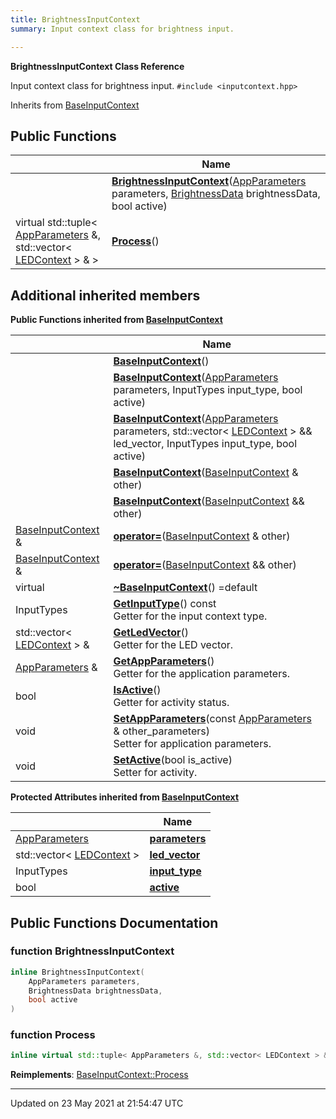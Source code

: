 ```yaml
---
title: BrightnessInputContext
summary: Input context class for brightness input.  

---
```


**BrightnessInputContext Class Reference**


Input context class for brightness input. 
`#include <inputcontext.hpp>`

Inherits from [BaseInputContext](classes/classbaseinputcontext/)

## Public Functions

|                | Name           |
| -------------- | -------------- |
| | **[BrightnessInputContext](classes/classbrightnessinputcontext/#function-brightnessinputcontext)**([AppParameters](classes/structappparameters/) parameters, [BrightnessData](classes/structbrightnessdata/) brightnessData, bool active) |
| virtual std::tuple< [AppParameters](classes/structappparameters/) &, std::vector< [LEDContext](classes/classledcontext/) > & > | **[Process](classes/classbrightnessinputcontext/#function-process)**() |

## Additional inherited members

**Public Functions inherited from [BaseInputContext](classes/classbaseinputcontext/)**

|                | Name           |
| -------------- | -------------- |
| | **[BaseInputContext](classes/classbaseinputcontext/#function-baseinputcontext)**() |
| | **[BaseInputContext](classes/classbaseinputcontext/#function-baseinputcontext)**([AppParameters](classes/structappparameters/) parameters, InputTypes input_type, bool active) |
| | **[BaseInputContext](classes/classbaseinputcontext/#function-baseinputcontext)**([AppParameters](classes/structappparameters/) parameters, std::vector< [LEDContext](classes/classledcontext/) > && led_vector, InputTypes input_type, bool active) |
| | **[BaseInputContext](classes/classbaseinputcontext/#function-baseinputcontext)**([BaseInputContext](classes/classbaseinputcontext/) & other) |
| | **[BaseInputContext](classes/classbaseinputcontext/#function-baseinputcontext)**([BaseInputContext](classes/classbaseinputcontext/) && other) |
| [BaseInputContext](classes/classbaseinputcontext/) & | **[operator=](classes/classbaseinputcontext/#function-operator=)**([BaseInputContext](classes/classbaseinputcontext/) & other) |
| [BaseInputContext](classes/classbaseinputcontext/) & | **[operator=](classes/classbaseinputcontext/#function-operator=)**([BaseInputContext](classes/classbaseinputcontext/) && other) |
| virtual | **[~BaseInputContext](classes/classbaseinputcontext/#function-~baseinputcontext)**() =default |
| InputTypes | **[GetInputType](classes/classbaseinputcontext/#function-getinputtype)**() const<br>Getter for the input context type.  |
| std::vector< [LEDContext](classes/classledcontext/) > & | **[GetLedVector](classes/classbaseinputcontext/#function-getledvector)**()<br>Getter for the LED vector.  |
| [AppParameters](classes/structappparameters/) & | **[GetAppParameters](classes/classbaseinputcontext/#function-getappparameters)**()<br>Getter for the application parameters.  |
| bool | **[IsActive](classes/classbaseinputcontext/#function-isactive)**()<br>Getter for activity status.  |
| void | **[SetAppParameters](classes/classbaseinputcontext/#function-setappparameters)**(const [AppParameters](classes/structappparameters/) & other_parameters)<br>Setter for application parameters.  |
| void | **[SetActive](classes/classbaseinputcontext/#function-setactive)**(bool is_active)<br>Setter for activity.  |

**Protected Attributes inherited from [BaseInputContext](classes/classbaseinputcontext/)**

|                | Name           |
| -------------- | -------------- |
| [AppParameters](classes/structappparameters/) | **[parameters](classes/classbaseinputcontext/#variable-parameters)**  |
| std::vector< [LEDContext](classes/classledcontext/) > | **[led_vector](classes/classbaseinputcontext/#variable-led_vector)**  |
| InputTypes | **[input_type](classes/classbaseinputcontext/#variable-input_type)**  |
| bool | **[active](classes/classbaseinputcontext/#variable-active)**  |


## Public Functions Documentation

### function BrightnessInputContext

```cpp
inline BrightnessInputContext(
    AppParameters parameters,
    BrightnessData brightnessData,
    bool active
)
```


### function Process

```cpp
inline virtual std::tuple< AppParameters &, std::vector< LEDContext > & > Process()
```


**Reimplements**: [BaseInputContext::Process](classes/classbaseinputcontext/#function-process)


-------------------------------

Updated on 23 May 2021 at 21:54:47 UTC